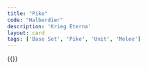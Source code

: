 ```yaml
---
title: "Pike"
code: "Halberdier"
description: 'Krieg Eterna'
layout: card
tags: ['Base Set', 'Pike', 'Unit', 'Melee']
---
```

{{<card-detail-page title="Halberdier" artwork="Portrait of a Halberdier by Pontormo (1530)" />}}